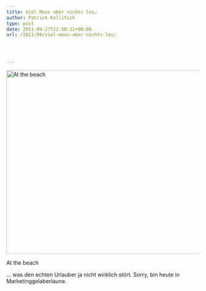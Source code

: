 ```yaml
---
title: Viel Moos aber nichts los…
author: Patrick Kollitsch
type: post
date: 2011-09-27T22:50:12+00:00
url: /2011/09/viel-moos-aber-nichts-los/




---
```

<div class="media image">
  <a href="http://www.flickr.com/photos/schreibblogade/6191521381/" title="At the beach by Patrick Kollitsch, on Flickr"><img src="//farm7.static.flickr.com/6171/6191521381_57fa4f5439_z.jpg" width="640" height="480" alt="At the beach" /></a></p> 
  
  <p>
    At the beach
  </p>
</div>

&#8230; was den echten Urlauber ja nicht wirklich st&ouml;rt. Sorry, bin heute in Marketinggelaberlaune.
